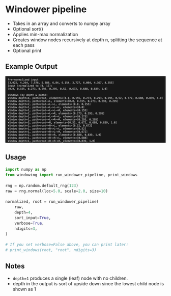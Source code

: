 # Windower pipeline

- Takes in an array and converts to numpy array
- Optional sort()
- Applies min-max normalization
- Creates window nodes recursively at depth n, splitting the sequence at each pass
- Optional print

## Example Output

<p align="center">
  <img src="img/example.png" alt="Windower example output" width="720" style="max-width:100%; height:auto;"/>
</p>

## Usage

```python
import numpy as np
from windowing import run_windower_pipeline, print_windows

rng = np.random.default_rng(123)
raw = rng.normal(loc=5.0, scale=2.0, size=10)

normalized, root = run_windower_pipeline(
    raw,
    depth=4,
    sort_input=True,
    verbose=True,
    ndigits=3,
)

# If you set verbose=False above, you can print later:
# print_windows(root, "root", ndigits=3)
```

## Notes

* `depth=1` produces a single (leaf) node with no children.
* depth in the output is sort of upside down since the lowest child node is shown as 1
